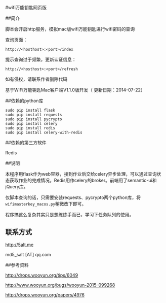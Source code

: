 #wifi万能钥匙网页版

##简介

脚本会开启http服务，模拟mac版wifi万能钥匙进行wifi密码的查询

查询页面：

`http://<hosthost>:<port>/index`

提示查询过于频繁，更新认证信息：

`http://<hosthost>:<port>/refresh`

如有侵权，请联系作者删除代码

基于WiFi万能钥匙Mac客户端V1.1.0版开发（ 更新日期：2014-07-22）

##依赖的python库

```
sudo pip install flask
sudo pip install requests
sudo pip install pycrypto
sudo pip install celery
sudo pip install redis
sudo pip install celery-with-redis
```

##依赖的第三方软件

Redis

##说明

本程序用flask作为web容器，接到作业后交给celery异步处理，可以通过查询状态获取作业的完成情况。Redis用作celery的broker。前端用了semantic-ui和jQuery库。

仅脚本查询的话，只需要安装requests、pycrypto两个python库，将`wifimasterkey_macos.py`稍微改下即可。

程序搞这么复杂其实只是想练练手而已，学习下任务队列的使用。

## 联系方式

http://5alt.me

md5_salt [AT] qq.com

##参考资料

http://drops.wooyun.org/tips/6049

http://www.wooyun.org/bugs/wooyun-2015-099268

http://drops.wooyun.org/papers/4976
